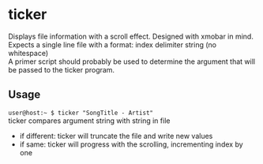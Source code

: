 # ticker

Displays file information with a scroll effect. Designed with xmobar in mind.\
Expects a single line file with a format: index delimiter string (no whitespace)\
A primer script should probably be used to determine the argument that will be passed to the ticker program.

## Usage

`user@host:~ $ ticker "SongTitle - Artist"`\
ticker compares argument string with string in file
- if different: ticker will truncate the file and write new values
- if same: ticker will progress with the scrolling, incrementing index by one
